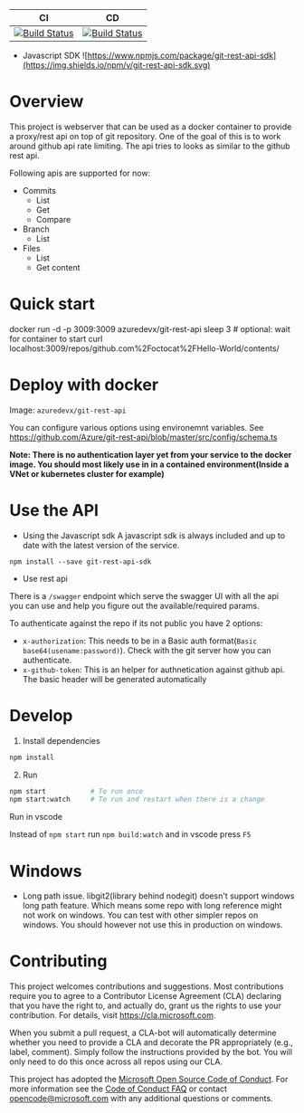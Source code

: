 | CI                                                                                                                                                                                                                   | CD                                                                                                                                                                                                                       |
| -------------------------------------------------------------------------------------------------------------------------------------------------------------------------------------------------------------------- | ------------------------------------------------------------------------------------------------------------------------------------------------------------------------------------------------------------------------ |
| [![Build Status](https://dev.azure.com/azure-sdk/public/_apis/build/status/tools/public.git-rest-api.ci?branchName=master)](https://dev.azure.com/azure-sdk/public/_build/latest?definitionId=444&branchName=master) | [![Build Status](https://dev.azure.com/azure-sdk/public/_apis/build/status/tools/Azure.git-rest-api%20Build?branchName=master)](https://dev.azure.com/azure-sdk/public/_build/latest?definitionId=445&branchName=master) |

- Javascript SDK ![https://www.npmjs.com/package/git-rest-api-sdk](https://img.shields.io/npm/v/git-rest-api-sdk.svg)

# Overview

This project is webserver that can be used as a docker container to provide a proxy/rest api on top of git repository.
One of the goal of this is to work around github api rate limiting. The api tries to looks as similar to the github rest api.

Following apis are supported for now:

- Commits
  - List
  - Get
  - Compare
- Branch
  - List
- Files
  - List
  - Get content

# Quick start

  docker run -d -p 3009:3009 azuredevx/git-rest-api
  sleep 3 # optional: wait for container to start
  curl localhost:3009/repos/github.com%2Foctocat%2FHello-World/contents/

# Deploy with docker

Image: `azuredevx/git-rest-api`

You can configure various options using environemnt variables. See https://github.com/Azure/git-rest-api/blob/master/src/config/schema.ts

**Note: There is no authentication layer yet from your service to the docker image. You should most likely use in in a contained environment(Inside a VNet or kubernetes cluster for example)**

# Use the API

* Using the Javascript sdk
A javascript sdk is always included and up to date with the latest version of the service. 

```
npm install --save git-rest-api-sdk
```

* Use rest api

There is a `/swagger` endpoint which serve the swagger UI with all the api you can use and help you figure out the available/required params.

To authenticate against the repo if its not public you have 2 options:
 - `x-authorization`: This needs to be in a Basic auth format(`Basic base64(usename:password)`). Check with the git server how you can authenticate.
 - `x-github-token`: This is an helper for authnetication against github api. The basic header will be generated automatically 

# Develop

1. Install dependencies

```bash
npm install
```

2. Run

```bash
npm start           # To run once
npm start:watch     # To run and restart when there is a change
```

Run in vscode

Instead of `npm start` run `npm build:watch` and in vscode press `F5`

# Windows

- Long path issue. libgit2(library behind nodegit) doesn't support windows long path feature. Which means some repo with long reference might not work on windows. You can test with other simpler repos on windows. You should however not use this in production on windows.

# Contributing

This project welcomes contributions and suggestions. Most contributions require you to agree to a
Contributor License Agreement (CLA) declaring that you have the right to, and actually do, grant us
the rights to use your contribution. For details, visit https://cla.microsoft.com.

When you submit a pull request, a CLA-bot will automatically determine whether you need to provide
a CLA and decorate the PR appropriately (e.g., label, comment). Simply follow the instructions
provided by the bot. You will only need to do this once across all repos using our CLA.

This project has adopted the [Microsoft Open Source Code of Conduct](https://opensource.microsoft.com/codeofconduct/).
For more information see the [Code of Conduct FAQ](https://opensource.microsoft.com/codeofconduct/faq/) or
contact [opencode@microsoft.com](mailto:opencode@microsoft.com) with any additional questions or comments.

